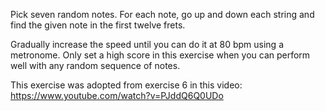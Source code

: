 Pick seven random notes. For each note, go up and down each string and
find the given note in the first twelve frets.

Gradually increase the speed until you can do it at 80 bpm using a
metronome. Only set a high score in this exercise when you can perform
well with any random sequence of notes.

This exercise was adopted from exercise 6 in this video: https://www.youtube.com/watch?v=PJddQ6Q0UDo
